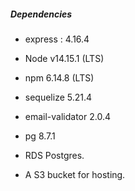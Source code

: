 ##### Dependencies #####

- express : 4.16.4

- Node v14.15.1 (LTS) 

- npm 6.14.8 (LTS) 

- sequelize 5.21.4

- email-validator 2.0.4

- pg 8.7.1

- RDS Postgres.

- A S3 bucket for hosting.